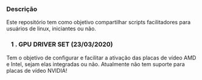 ### Descrição
Este repositório tem como objetivo compartilhar scripts facilitadores para usuários de linux, iniciantes ou não.

### ⠀1 . GPU DRIVER SET (23/03/2020)
Tem o objetivo de configurar e facilitar a ativação das placas de vídeo AMD e Intel, sejam elas integradas ou não.
Atualmente não tem suporte para placas de vídeo NVIDIA! 
